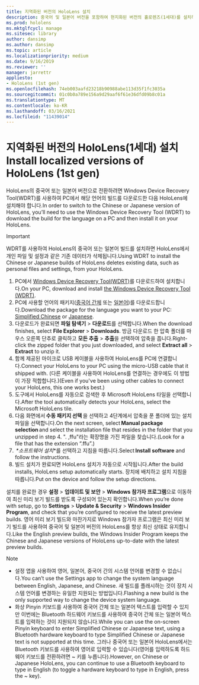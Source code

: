 ```yaml
---
title: 지역화된 버전의 HoloLens 설치
description: 중국어 및 일본어 버전을 포함하여 현지화된 버전의 홀로렌즈(1세대)를 설치하는 방법에 대해 알아보세요.
ms.prod: hololens
ms.mktglfcycl: manage
ms.sitesec: library
author: dansimp
ms.author: dansimp
ms.topic: article
ms.localizationpriority: medium
ms.date: 9/16/2019
ms.reviewer: ''
manager: jarrettr
appliesto:
- HoloLens (1st gen)
ms.openlocfilehash: 74eb003aafd23218b90988abe113d35f1fc3035a
ms.sourcegitcommit: 01c0b0a789e156a9d29aaf6f61e36dfd09b8c01a
ms.translationtype: MT
ms.contentlocale: ko-KR
ms.lasthandoff: 03/16/2021
ms.locfileid: "11439014"
---
```

# <a name="install-localized-versions-of-hololens-1st-gen"></a><span data-ttu-id="3eb99-103">지역화된 버전의 HoloLens(1세대) 설치</span><span class="sxs-lookup"><span data-stu-id="3eb99-103">Install localized versions of HoloLens (1st gen)</span></span>

<span data-ttu-id="3eb99-104">HoloLens의 중국어 또는 일본어 버전으로 전환하려면 Windows Device Recovery Tool(WDRT)를 사용하여 PC에서 해당 언어의 빌드를 다운로드한 다음 HoloLens에 설치해야 합니다.</span><span class="sxs-lookup"><span data-stu-id="3eb99-104">In order to switch to the Chinese or Japanese version of HoloLens, you’ll need to use the Windows Device Recovery Tool (WDRT) to download the build for the language on a PC and then install it on your HoloLens.</span></span>

> [!IMPORTANT]
> <span data-ttu-id="3eb99-105">WDRT를 사용하여 HoloLens의 중국어 또는 일본어 빌드를 설치하면 HoloLens에서 개인 파일 및 설정과 같은 기존 데이터가 삭제됩니다.</span><span class="sxs-lookup"><span data-stu-id="3eb99-105">Using WDRT to install the Chinese or Japanese builds of HoloLens deletes existing data, such as personal files and settings, from your HoloLens.</span></span> 

1. <span data-ttu-id="3eb99-106">PC에서 [Windows Device Recovery Tool(WDRT)](https://support.microsoft.com/help/12379)를 다운로드하여 설치합니다.</span><span class="sxs-lookup"><span data-stu-id="3eb99-106">On your PC, download and install [the Windows Device Recovery Tool (WDRT)](https://support.microsoft.com/help/12379).</span></span>
1. <span data-ttu-id="3eb99-107">PC에 사용할 언어의 패키지([중국어 간체](https://aka.ms/hololensdownload-ch) 또는 [일본어](https://aka.ms/hololensdownload-jp))를 다운로드합니다.</span><span class="sxs-lookup"><span data-stu-id="3eb99-107">Download the package for the language you want to your PC:  [Simplified Chinese](https://aka.ms/hololensdownload-ch) or [Japanese](https://aka.ms/hololensdownload-jp).</span></span>
1. <span data-ttu-id="3eb99-108">다운로드가 완료되면 **파일 탐색기** > **다운로드**를 선택합니다.</span><span class="sxs-lookup"><span data-stu-id="3eb99-108">When the download finishes, select **File Explorer** > **Downloads**.</span></span> <span data-ttu-id="3eb99-109">방금 다운로드 한 압축 폴더를 마우스 오른쪽 단추로 클릭하고 **모든 추출** > **추출**을 선택하여 압축을 풉니다.</span><span class="sxs-lookup"><span data-stu-id="3eb99-109">Right-click the zipped folder that you just downloaded, and select **Extract all** > **Extract** to unzip it.</span></span>
1. <span data-ttu-id="3eb99-110">함께 제공된 마이크로 USB 케이블을 사용하여 HoloLens를 PC에 연결합니다.</span><span class="sxs-lookup"><span data-stu-id="3eb99-110">Connect your HoloLens to your PC using the micro-USB cable that it shipped with.</span></span> <span data-ttu-id="3eb99-111">(다른 케이블을 사용하여 HoloLens를 연결하는 경우에도 이 방법이 가장 적합합니다.)</span><span class="sxs-lookup"><span data-stu-id="3eb99-111">(Even if you've been using other cables to connect your HoloLens, this one works best.)</span></span>
1. <span data-ttu-id="3eb99-112">도구에서 HoloLens를 자동으로 검색한 후 Microsoft HoloLens 타일을 선택합니다.</span><span class="sxs-lookup"><span data-stu-id="3eb99-112">After the tool automatically detects your HoloLens, select the Microsoft HoloLens tile.</span></span>
1. <span data-ttu-id="3eb99-113">다음 화면에서 **수동 패키지 선택** 을 선택하고 4단계에서 압축을 푼 폴더에 있는 설치 파일을 선택합니다.</span><span class="sxs-lookup"><span data-stu-id="3eb99-113">On the next screen, select **Manual package selection** and select the installation file that resides in the folder that you unzipped in step 4.</span></span> <span data-ttu-id="3eb99-114">". ,ffu"라는 확장명을 가진 파일을 찾습니다.</span><span class="sxs-lookup"><span data-stu-id="3eb99-114">(Look for a file that has the extension “.ffu”.)</span></span> 
1. <span data-ttu-id="3eb99-115"> *\*소프트웨어 설치*\*를 선택하고 지침을 따릅니다.</span><span class="sxs-lookup"><span data-stu-id="3eb99-115">Select **Install software** and follow the instructions.</span></span> 
1. <span data-ttu-id="3eb99-116">빌드 설치가 완료되면 HoloLens 설치가 자동으로 시작됩니다.</span><span class="sxs-lookup"><span data-stu-id="3eb99-116">After the build installs, HoloLens setup automatically starts.</span></span> <span data-ttu-id="3eb99-117">장치에 배치하고 설치 지침을 따릅니다.</span><span class="sxs-lookup"><span data-stu-id="3eb99-117">Put on the device and follow the setup directions.</span></span> 

<span data-ttu-id="3eb99-118">설치를 완료한 경우 **설정** > **업데이트 및 보안** > **Windows 참가자 프로그램**으로 이동하여 최신 미리 보기 빌드를 받도록 구성되어 있는지 확인합니다.</span><span class="sxs-lookup"><span data-stu-id="3eb99-118">When you’re done with setup, go to **Settings** > **Update & Security** > **Windows Insider Program**, and check that you’re configured to receive the latest preview builds.</span></span> <span data-ttu-id="3eb99-119">영어 미리 보기 빌드와 마찬가지로 Windows 참가자 프로그램은 최신 미리 보기 빌드를 사용하여 중국어 및 일본어 버전의 HoloLens를 항상 최신 상태로 유지합니다.</span><span class="sxs-lookup"><span data-stu-id="3eb99-119">Like the English preview builds, the Windows Insider Program keeps the Chinese and Japanese versions of HoloLens up-to-date with the latest preview builds.</span></span>

> [!NOTE]
>  
> - <span data-ttu-id="3eb99-120">설정 앱을 사용하여 영어, 일본어, 중국어 간의 시스템 언어를 변경할 수 없습니다.</span><span class="sxs-lookup"><span data-stu-id="3eb99-120">You can’t use the Settings app to change the system language between English, Japanese, and Chinese.</span></span> <span data-ttu-id="3eb99-121">새 빌드를 플래시하는 것이 장치 시스템 언어를 변경하는 유일한 지원되는 방법입니다.</span><span class="sxs-lookup"><span data-stu-id="3eb99-121">Flashing a new build is the only supported way to change the device system language.</span></span>
> - <span data-ttu-id="3eb99-122">화상 Pinyin 키보드를 사용하여 중국어 간체 또는 일본어 텍스트를 입력할 수 있지만 이번에는 Bluetooth 하드웨어 키보드를 사용하여 중국어 간체 또는 일본어 텍스트를 입력하는 것이 지원되지 않습니다.</span><span class="sxs-lookup"><span data-stu-id="3eb99-122">While you can use the on-screen Pinyin keyboard to enter Simplified Chinese or Japanese text, using a Bluetooth hardware keyboard to type Simplified Chinese or Japanese text is not supported at this time.</span></span>  <span data-ttu-id="3eb99-123">그러나 중국어 또는 일본어 HoloLens에서는 Bluetooth 키보드를 사용하여 영어로 입력할 수 있습니다(영어를 입력하도록 하드웨어 키보드를 전환하려면 ~ 키를 누릅니다).</span><span class="sxs-lookup"><span data-stu-id="3eb99-123">However, on Chinese or Japanese HoloLens, you can continue to use a Bluetooth keyboard to type in English (to toggle a hardware keyboard to type in English, press the ~ key).</span></span>
